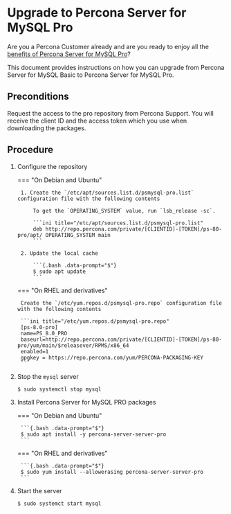 # Upgrade to Percona Server for MySQL Pro

Are you a Percona Customer already and are you ready to enjoy all the [benefits of Percona Server for MySQL Pro](../psmysql-pro.md)? 

This document provides instructions on how you can upgrade from Percona Server for MySQL Basic to Percona Server for MySQL Pro.

## Preconditions 

Request the access to the pro repository from Percona Support. You will receive the client ID and the access token which you use when downloading the packages.

## Procedure

1. Configure the repository

    === "On Debian and Ubuntu"

        1. Create the `/etc/apt/sources.list.d/psmysql-pro.list` configuration file with the following contents

            To get the `OPERATING_SYSTEM` value, run `lsb_release -sc`.

            ```ini title="/etc/apt/sources.list.d/psmysql-pro.list"
            deb http://repo.percona.com/private/[CLIENTID]-[TOKEN]/ps-80-pro/apt/ OPERATING_SYSTEM main
            ```

        2. Update the local cache

            ```{.bash .data-prompt="$"}
            $ sudo apt update
            ```

    === "On RHEL and derivatives"

        Create the `/etc/yum.repos.d/psmysql-pro.repo` configuration file with the following contents

        ```ini title="/etc/yum.repos.d/psmysql-pro.repo"
        [ps-8.0-pro]
        name=PS_8.0_PRO
        baseurl=http://repo.percona.com/private/[CLIENTID]-[TOKEN]/ps-80-pro/yum/main/$releasever/RPMS/x86_64
        enabled=1
        gpgkey = https://repo.percona.com/yum/PERCONA-PACKAGING-KEY
        ```

2. Stop the `mysql` server

    ```{.bash data-prompt="$"}
    $ sudo systemctl stop mysql
    ```

3. Install Percona Server for MySQL PRO packages

    === "On Debian and Ubuntu"

        ```{.bash .data-prompt="$"}
        $ sudo apt install -y percona-server-server-pro
        ```
    === "On RHEL and derivatives"

        ```{.bash .data-prompt="$"}
        $ sudo yum install --allowerasing percona-server-server-pro
        ```

4. Start the server
    ```{.bash .data-prompt="$"}
    $ sudo systemct start mysql
    ```